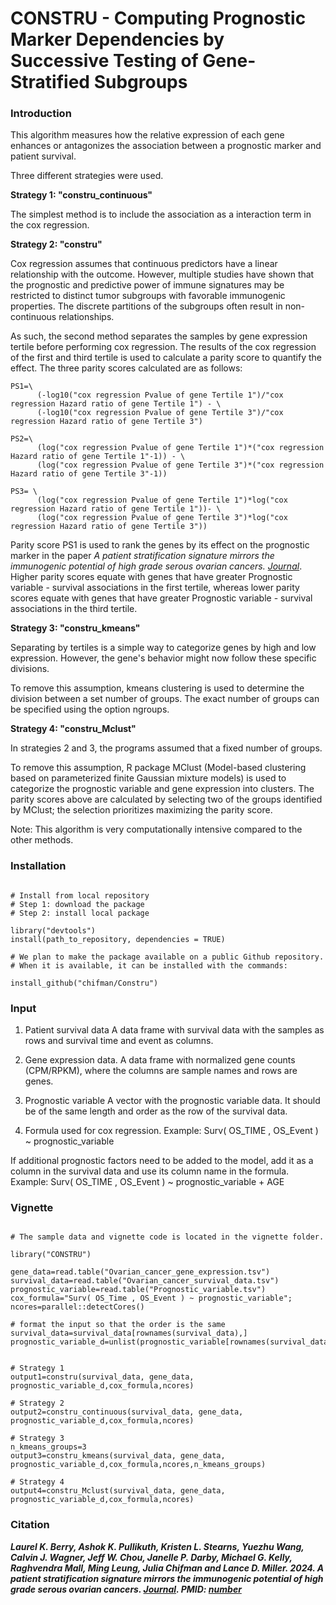 # CONSTRU - Computing Prognostic Marker Dependencies by Successive Testing of Gene-Stratified Subgroups

### Introduction

This algorithm measures how the relative expression of each gene enhances or antagonizes the association between a prognostic marker and patient survival.

Three different strategies were used.

**Strategy 1: "constru_continuous"**

The simplest method is to include the association as a interaction term in the cox regression. 

**Strategy 2: "constru"**

Cox regression assumes that continuous predictors have a linear relationship with the outcome. However, multiple studies have shown that the prognostic and predictive power of immune signatures may be restricted to distinct tumor subgroups with favorable immunogenic properties. The discrete partitions of the subgroups often result in non-continuous relationships.

As such, the second method separates the samples by gene expression tertile before performing cox regression. The results of the cox regression of the first and third tertile is used to calculate a parity score to quantify the effect. The three parity scores calculated are as follows:

```
PS1=\
      (-log10("cox regression Pvalue of gene Tertile 1")/"cox regression Hazard ratio of gene Tertile 1") - \
      (-log10("cox regression Pvalue of gene Tertile 3")/"cox regression Hazard ratio of gene Tertile 3")
 
PS2=\
      (log("cox regression Pvalue of gene Tertile 1")*("cox regression Hazard ratio of gene Tertile 1"-1)) - \
      (log("cox regression Pvalue of gene Tertile 3")*("cox regression Hazard ratio of gene Tertile 3"-1))
 
PS3= \
      (log("cox regression Pvalue of gene Tertile 1")*log("cox regression Hazard ratio of gene Tertile 1"))- \
      (log("cox regression Pvalue of gene Tertile 3")*log("cox regression Hazard ratio of gene Tertile 3"))
```
 
Parity score PS1 is used to rank the genes by its effect on the prognostic marker in the paper _A patient stratification signature mirrors the immunogenic potential of high grade serous ovarian cancers. [Journal](link)_. Higher parity scores equate with genes that have greater Prognostic variable - survival associations in the first tertile, whereas lower parity scores equate with genes that have greater Prognostic variable - survival associations in the third tertile.

**Strategy 3: "constru_kmeans"**

Separating by tertiles is a simple way to categorize genes by high and low expression. However, the gene's behavior might now follow these specific divisions. 

To remove this assumption, kmeans clustering is used to determine the division between a set number of groups. The exact number of groups can be specified using the option ngroups.

**Strategy 4: "constru_Mclust"**

In strategies 2 and 3, the programs assumed that a fixed number of groups.

To remove this assumption, R package MClust (Model-based clustering based on parameterized finite Gaussian mixture models) is used to categorize the prognostic variable and gene expression into clusters. The parity scores above are calculated by selecting two of the groups identified by MClust; the selection prioritizes maximizing the parity score. 

Note: This algorithm is very computationally intensive compared to the other methods.

### Installation

```{r}

# Install from local repository
# Step 1: download the package
# Step 2: install local package

library("devtools")
install(path_to_repository, dependencies = TRUE)

# We plan to make the package available on a public Github repository.
# When it is available, it can be installed with the commands:

install_github("chifman/Constru")

```

### Input

1. Patient survival data
    A data frame with survival data with the samples as rows and survival time and event as columns.

2. Gene expression data. 
    A data frame with normalized gene counts (CPM/RPKM), where the columns are sample names and rows are genes.

3. Prognostic variable
    A vector with the prognostic variable data. It should be of the same length and order as the row of the survival data.

4. Formula used for cox regression. Example: 
    Surv( OS_TIME , OS_Event ) ~ prognostic_variable 

If additional prognostic factors need to be added to the model, add it as a column in the survival data and use its column name in the formula. Example:
    Surv( OS_TIME , OS_Event ) ~ prognostic_variable + AGE 

### Vignette

```{r}

# The sample data and vignette code is located in the vignette folder. 

library("CONSTRU")

gene_data=read.table("Ovarian_cancer_gene_expression.tsv")
survival_data=read.table("Ovarian_cancer_survival_data.tsv")
prognostic_variable=read.table("Prognostic_variable.tsv")
cox_formula="Surv( OS_Time , OS_Event ) ~ prognostic_variable";
ncores=parallel::detectCores()

# format the input so that the order is the same
survival_data=survival_data[rownames(survival_data),]
prognostic_variable_d=unlist(prognostic_variable[rownames(survival_data),])


# Strategy 1 
output1=constru(survival_data, gene_data, prognostic_variable_d,cox_formula,ncores)

# Strategy 2
output2=constru_continuous(survival_data, gene_data, prognostic_variable_d,cox_formula,ncores)

# Strategy 3
n_kmeans_groups=3
output3=constru_kmeans(survival_data, gene_data, prognostic_variable_d,cox_formula,ncores,n_kmeans_groups)

# Strategy 4
output4=constru_Mclust(survival_data, gene_data, prognostic_variable_d,cox_formula,ncores)

```

### Citation

**_Laurel K. Berry, Ashok K. Pullikuth, Kristen L. Stearns, Yuezhu Wang, Calvin J. Wagner, Jeff W. Chou, Janelle P. Darby, Michael G. Kelly, Raghvendra Mall, Ming Leung, Julia Chifman and Lance D. Miller. 2024. A patient stratification signature mirrors the immunogenic potential of high grade serous ovarian cancers. [Journal](link). PMID: [number](link)_**

